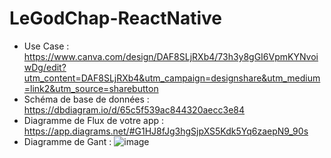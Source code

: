 # LeGodChap-ReactNative

- Use Case : https://www.canva.com/design/DAF8SLjRXb4/73h3y8gGI6VpmKYNvoiwDg/edit?utm_content=DAF8SLjRXb4&utm_campaign=designshare&utm_medium=link2&utm_source=sharebutton
- Schéma de base de données : https://dbdiagram.io/d/65c5f539ac844320aecc3e84
- Diagramme de Flux de votre app : https://app.diagrams.net/#G1HJ8fJg3hgSjpXS5Kdk5Yq6zaepN9_90s
- Diagramme de Gant : ![image](https://github.com/AurelienLELEU/LeGodChap-ReactNative/assets/33595582/7a9eeddd-d556-440d-a067-facfa4f15a66)
